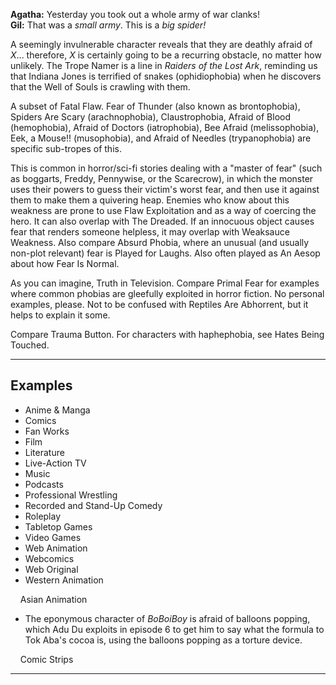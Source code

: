 **Agatha:** Yesterday you took out a whole army of war clanks!  
**Gil:** That was a _small army_. This is a _big spider!_

A seemingly invulnerable character reveals that they are deathly afraid of _X_... therefore, _X_ is certainly going to be a recurring obstacle, no matter how unlikely. The Trope Namer is a line in _Raiders of the Lost Ark_, reminding us that Indiana Jones is terrified of snakes (ophidiophobia) when he discovers that the Well of Souls is crawling with them.

A subset of Fatal Flaw. Fear of Thunder (also known as brontophobia), Spiders Are Scary (arachnophobia), Claustrophobia, Afraid of Blood (hemophobia), Afraid of Doctors (iatrophobia), Bee Afraid (melissophobia), Eek, a Mouse!! (musophobia), and Afraid of Needles (trypanophobia) are specific sub-tropes of this.

This is common in horror/sci-fi stories dealing with a "master of fear" (such as boggarts, Freddy, Pennywise, or the Scarecrow), in which the monster uses their powers to guess their victim's worst fear, and then use it against them to make them a quivering heap. Enemies who know about this weakness are prone to use Flaw Exploitation and as a way of coercing the hero. It can also overlap with The Dreaded. If an innocuous object causes fear that renders someone helpless, it may overlap with Weaksauce Weakness. Also compare Absurd Phobia, where an unusual (and usually non-plot relevant) fear is Played for Laughs. Also often played as An Aesop about how Fear Is Normal.

As you can imagine, Truth in Television. Compare Primal Fear for examples where common phobias are gleefully exploited in horror fiction. No personal examples, please. Not to be confused with Reptiles Are Abhorrent, but it helps to explain it some.

Compare Trauma Button. For characters with haphephobia, see Hates Being Touched.

___

## Examples

-   Anime & Manga
-   Comics
-   Fan Works
-   Film
-   Literature
-   Live-Action TV
-   Music
-   Podcasts
-   Professional Wrestling
-   Recorded and Stand-Up Comedy
-   Roleplay
-   Tabletop Games
-   Video Games
-   Web Animation
-   Webcomics
-   Web Original
-   Western Animation

    Asian Animation 

-   The eponymous character of _BoBoiBoy_ is afraid of balloons popping, which Adu Du exploits in episode 6 to get him to say what the formula to Tok Aba's cocoa is, using the balloons popping as a torture device.

    Comic Strips 

___